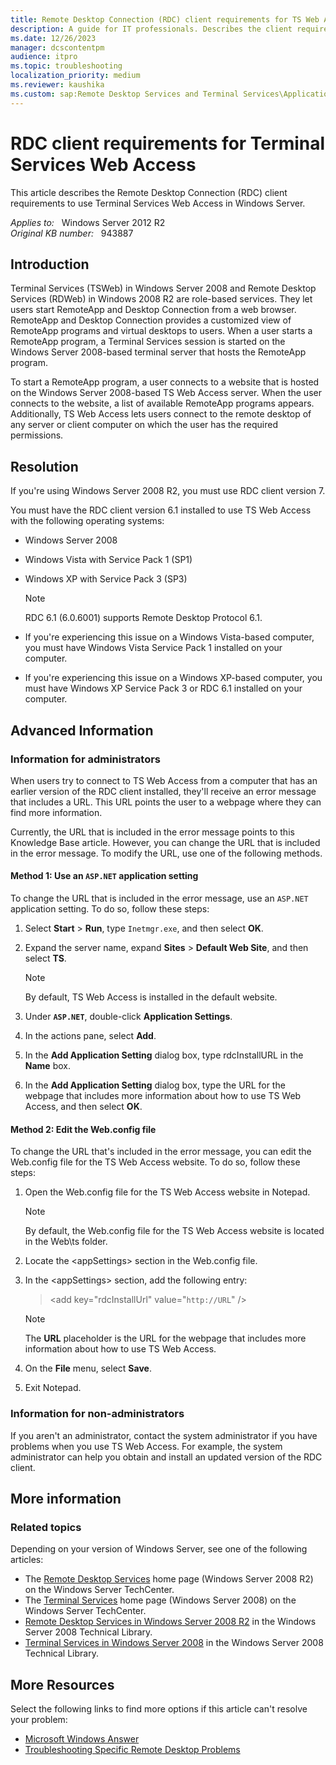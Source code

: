 ```yaml
---
title: Remote Desktop Connection (RDC) client requirements for TS Web Access
description: A guide for IT professionals. Describes the client requirements to use TS Web Access in Windows Server 2008 RC0. Also, provide an overview of TS Web Access.
ms.date: 12/26/2023
manager: dcscontentpm
audience: itpro
ms.topic: troubleshooting
localization_priority: medium
ms.reviewer: kaushika
ms.custom: sap:Remote Desktop Services and Terminal Services\Application compatibility, csstroubleshoot
---
```

# RDC client requirements for Terminal Services Web Access

This article describes the Remote Desktop Connection (RDC) client requirements to use Terminal Services Web Access in Windows Server.

_Applies to:_ &nbsp; Windows Server 2012 R2  
_Original KB number:_ &nbsp; 943887

## Introduction

Terminal Services (TSWeb) in Windows Server 2008 and Remote Desktop Services (RDWeb) in Windows 2008 R2 are role-based services. They let users start RemoteApp and Desktop Connection from a web browser. RemoteApp and Desktop Connection provides a customized view of RemoteApp programs and virtual desktops to users. When a user starts a RemoteApp program, a Terminal Services session is started on the Windows Server 2008-based terminal server that hosts the RemoteApp program.

To start a RemoteApp program, a user connects to a website that is hosted on the Windows Server 2008-based TS Web Access server. When the user connects to the website, a list of available RemoteApp programs appears. Additionally, TS Web Access lets users connect to the remote desktop of any server or client computer on which the user has the required permissions.

## Resolution

If you're using Windows Server 2008 R2, you must use RDC client version 7.

You must have the RDC client version 6.1 installed to use TS Web Access with the following operating systems:  

- Windows Server 2008
- Windows Vista with Service Pack 1 (SP1)
- Windows XP with Service Pack 3 (SP3)

    > [!NOTE]
    > RDC 6.1 (6.0.6001) supports Remote Desktop Protocol 6.1.
- If you're experiencing this issue on a Windows Vista-based computer, you must have Windows Vista Service Pack 1 installed on your computer.  
- If you're experiencing this issue on a Windows XP-based computer, you must have Windows XP Service Pack 3 or RDC 6.1 installed on your computer.

## Advanced Information

### Information for administrators

When users try to connect to TS Web Access from a computer that has an earlier version of the RDC client installed, they'll receive an error message that includes a URL. This URL points the user to a webpage where they can find more information.

Currently, the URL that is included in the error message points to this Knowledge Base article. However, you can change the URL that is included in the error message. To modify the URL, use one of the following methods.

#### Method 1: Use an `ASP.NET` application setting

To change the URL that is included in the error message, use an `ASP.NET` application setting. To do so, follow these steps:  

1. Select **Start** > **Run**, type `Inetmgr.exe`, and then select
 **OK**.
2. Expand the server name, expand **Sites** > **Default Web Site**, and then select **TS**.

    > [!NOTE]
    > By default, TS Web Access is installed in the default website.
3. Under **`ASP.NET`**, double-click **Application Settings**.
4. In the actions pane, select **Add**.
5. In the **Add Application Setting** dialog box, type rdcInstallURL in the **Name** box.
6. In the **Add Application Setting** dialog box, type the URL for the webpage that includes more information about how to use TS Web Access, and then select **OK**.

#### Method 2: Edit the Web.config file

To change the URL that's included in the error message, you can edit the Web.config file for the TS Web Access website. To do so, follow these steps:  

1. Open the Web.config file for the TS Web Access website in Notepad.

    > [!NOTE]
    > By default, the Web.config file for the TS Web Access website is located in the Web\ts folder.
2. Locate the \<appSettings> section in the Web.config file.
3. In the \<appSettings> section, add the following entry:

    > \<add key="rdcInstallUrl" value="`http://URL`" />

    > [!NOTE]
    > The **URL** placeholder is the URL for the webpage that includes more information about how to use TS Web Access.

4. On the **File** menu, select **Save**.
5. Exit Notepad.

### Information for non-administrators

If you aren't an administrator, contact the system administrator if you have problems when you use TS Web Access. For example, the system administrator can help you obtain and install an updated version of the RDC client.

## More information

### Related topics

Depending on your version of Windows Server, see one of the following articles:

- The [Remote Desktop Services](https://technet.microsoft.com/windowsserver/ee236407.aspx) home page (Windows Server 2008 R2) on the Windows Server TechCenter.
- The [Terminal Services](https://technet.microsoft.com/library/cc754746%28WS.10%29.aspx) home page (Windows Server 2008) on the Windows Server TechCenter.
- [Remote Desktop Services in Windows Server 2008 R2](https://technet.microsoft.com/library/dd647502.aspx) in the Windows Server 2008 Technical Library.
- [Terminal Services in Windows Server 2008](https://technet.microsoft.com/library/cc754746.aspx) in the Windows Server 2008 Technical Library.

## More Resources

Select the following links to find more options if this article can't resolve your problem:  

- [Microsoft Windows Answer](https://answers.microsoft.com/windows/default.aspx)  
- [Troubleshooting Specific Remote Desktop Problems](https://technet.microsoft.com/library/cc756819%28WS.10%29.aspx)  
